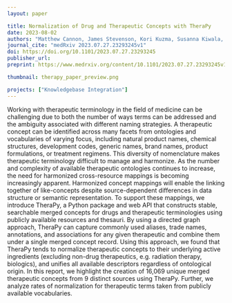 ```yaml
---
layout: paper

title: Normalization of Drug and Therapeutic Concepts with TheraPy
date: 2023-08-02
authors: "Matthew Cannon, James Stevenson, Kori Kuzma, Susanna Kiwala, Jeremy L Warner, Obi L Griffith, Malachi Griffith, Alex H Wagner"
journal_cite: "medRxiv 2023.07.27.23293245v1"
doi: https://doi.org/10.1101/2023.07.27.23293245
publisher_url:
preprint: https://www.medrxiv.org/content/10.1101/2023.07.27.23293245v1

thumbnail: therapy_paper_preview.png

projects: ["Knowledgebase Integration"]
---
```

Working with therapeutic terminology in the field of medicine can be challenging due to both the number of ways terms can be addressed and the ambiguity associated with different naming strategies. A therapeutic concept can be identified across many facets from ontologies and vocabularies of varying focus, including natural product names, chemical structures, development codes, generic names, brand names, product formulations, or treatment regimens. This diversity of nomenclature makes therapeutic terminology difficult to manage and harmonize. As the number and complexity of available therapeutic ontologies continues to increase, the need for harmonized cross-resource mappings is becoming increasingly apparent. Harmonized concept mappings will enable the linking together of like-concepts despite source-dependent differences in data structure or semantic representation. To support these mappings, we introduce TheraPy, a Python package and web API that constructs stable, searchable merged concepts for drugs and therapeutic terminologies using publicly available resources and thesauri. By using a directed graph approach, TheraPy can capture commonly used aliases, trade names, annotations, and associations for any given therapeutic and combine them under a single merged concept record. Using this approach, we found that TheraPy tends to normalize therapeutic concepts to their underlying active ingredients (excluding non-drug therapeutics, e.g. radiation therapy, biologics), and unifies all available descriptors regardless of ontological origin. In this report, we highlight the creation of 16,069 unique merged therapeutic concepts from 9 distinct sources using TheraPy. Further, we analyze rates of normalization for therapeutic terms taken from publicly available vocabularies.
